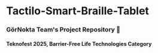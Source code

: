 # Tactilo-Smart-Braille-Tablet
### GörNokta Team's Project Repository 🚀 
#### Teknofest 2025, Barrier-Free Life Technologies Category <br>

